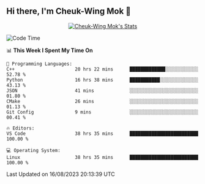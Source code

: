 ## Hi there, I'm Cheuk-Wing Mok 👋

<!--
**mozro0327/mozro0327** is a ✨ _special_ ✨ repository because its `README.md` (this file) appears on your GitHub profile.

Here are some ideas to get you started:

- 🔭 I’m currently working on ...
- 🌱 I’m currently learning ...
- 👯 I’m looking to collaborate on ...
- 🤔 I’m looking for help with ...
- 💬 Ask me about ...
- 📫 How to reach me: ...
- 😄 Pronouns: ...
- ⚡ Fun fact: ...
-->

<p align="center">
  <a href="https://github.com/mozro0327" class="rich-diff-level-one">
    <img src="https://github-readme-stats.vercel.app/api?username=mozro0327&title_color=333&text_color=777" alt="Cheuk-Wing Mok's Stats" >
    <!-- &hide=issues
    <img src="https://github-readme-stats.vercel.app/api?username=mozro0327&hide=issues&title_color=333&text_color=777" alt="Cheuk-Wing Mok's Stats" >
    -->
  </a>
</p>

<!--START_SECTION:waka-->
![Code Time](http://img.shields.io/badge/Code%20Time-1%2C863%20hrs%2013%20mins-blue)

📊 **This Week I Spent My Time On** 

```text
💬 Programming Languages: 
C++                      20 hrs 22 mins      █████████████░░░░░░░░░░░░   52.78 % 
Python                   16 hrs 38 mins      ███████████░░░░░░░░░░░░░░   43.13 % 
JSON                     41 mins             ░░░░░░░░░░░░░░░░░░░░░░░░░   01.80 % 
CMake                    26 mins             ░░░░░░░░░░░░░░░░░░░░░░░░░   01.13 % 
Git Config               9 mins              ░░░░░░░░░░░░░░░░░░░░░░░░░   00.41 % 

🔥 Editors: 
VS Code                  38 hrs 35 mins      █████████████████████████   100.00 % 

💻 Operating System: 
Linux                    38 hrs 35 mins      █████████████████████████   100.00 % 
```


 Last Updated on 16/08/2023 20:13:39 UTC
<!--END_SECTION:waka-->
